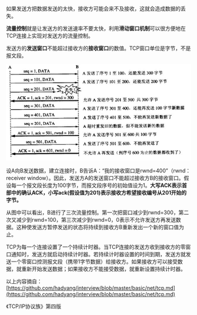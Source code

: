 如果发送方把数据发送的太快，接收方可能会来不及接收，这就会造成数据的丢失。

**流量控制**就是让发送方的发送速率不要太快，利用**滑动窗口机制**可以很方便地在TCP连接上实现对发送方的流量控制。

发送方的**发送窗口**不能超过接收方的**接收窗口**的数值。TCP窗口单位是字节，不是报文段。

![](/assets/00003.png)

设A向B发送数据，建立连接时，B告诉A：“我的接收窗口是rwnd=400”（rwnd：receiver window）。因此，发送方A的发送窗口不能超过接收方B的接收窗口。假设每一个报文段长度为100字节，而报文段序号的初始值设为1。**大写ACK表示首部中的确认ACK，小写ack\(假设值为201\)表示接收方希望接收编号从201开始的字节。**

从图中可以看出，B进行了三次流量控制。第一次把窗口减少到rwnd=300，第二次又减少到rwnd=100，第三次减少到rwnd=0，0表示不允许发送方再发送数据。这种使发送方暂停发送的状态将持续到接收方B重新发出一个新的窗口值为止。

TCP为每一个连接设置了一个持续计时器。当TCP连接的发送方收到接收方的零窗口通知时，发送方就启动持续计时器。若持续计时器设置的时间到期，发送方就发送一个零窗口控测报文段（携带1字节数据）给接收方。如果接收方可以接受数据，就重新开始发送数据；如果接收方不能接受数据，就重新设置持续计时器。

以上内容摘自：  
[https://github.com/hadyang/interview/blob/master/basic/net/tcp.md](https://github.com/hadyang/interview/blob/master/basic/net/tcp.md)

《TCP/IP协议族》第四版



